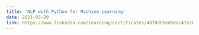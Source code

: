 ```yaml
---
title: 'NLP with Python for Machine Learning'
date: 2021-05-20
link: https://www.linkedin.com/learning/certificates/4df8dbbed58ac47a3b6e900f66935a948c104aa97dd57b17c940af4e903908cd?trk=backfilled_certificate
---
```

